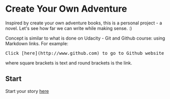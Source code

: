 # Create Your Own Adventure

Inspired by create your own adventure books, this is a personal project - a novel. Let's see how far we can write while making sense. :)

Concept is similar to what is done on Udacity - Git and Github course: using Markdown links. For example:

<pre>Click [here](http://www.github.com) to go to Github website</pre>

where square brackets is text and round brackets is the link.

<h2>Start</h2>

Start your story [here](start.md)
